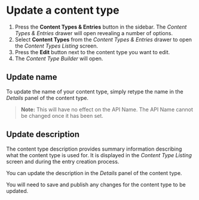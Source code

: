 # Update a content type

1. Press the **Content Types & Entries** button in the sidebar. The *Content Types & Entries* drawer will open revealing a number of options.
2. Select **Content Types** from the *Content Types & Entries* drawer to open the *Content Types Listing* screen.
3. Press the **Edit** button next to the content type you want to edit.
4. The *Content Type Builder* will open.

## Update name
To update the name of your content type, simply retype the name in the *Details* panel of the content type.

> **Note:** This will have no effect on the API Name. The API Name cannot be changed once it has been set.

## Update description
The content type description provides summary information describing what the content type is used for. It is displayed in the *Content Type Listing* screen and during the entry creation process.

You can update the description in the *Details* panel of the content type.

You will need to save and publish any changes for the content type to be updated.
